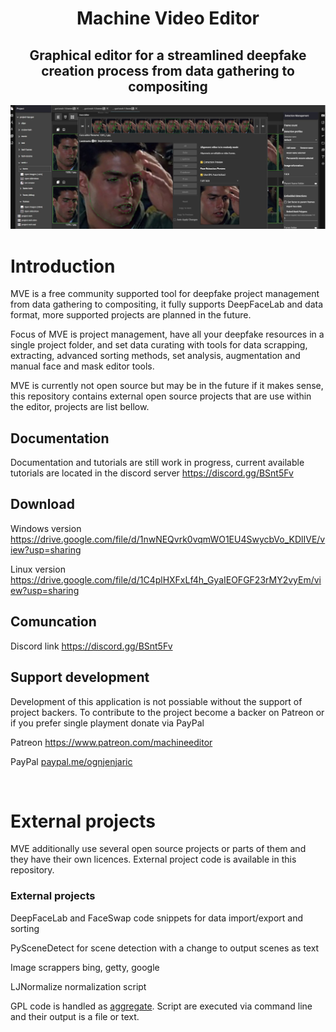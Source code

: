 
<h1 align="center">
  Machine Video Editor
</h1>

<h2 align="center">
  Graphical editor for a streamlined deepfake creation process from data gathering to compositing
</h2>

<p align="center">
<img src = "images/preview-face-editor.jpg"></img>
</p>

# Introduction

<p>
MVE is a free community supported tool for deepfake project management from data gathering to compositing, it fully supports DeepFaceLab and data format, more supported projects are planned in the future.</p>

<p>
Focus of MVE is project management, have all your deepfake resources in a single project folder, and set data curating with tools for data scrapping, extracting, advanced sorting methods, set analysis, augmentation and manual face and mask editor tools.
</p>

<p>
MVE is currently not open source but may be in the future if it makes sense, this repository contains external open source projects that are use within the editor, projects are list bellow.
</p>


## Documentation

<p>Documentation and tutorials are still work in progress, current available tutorials are located in the discord server <a href="https://discord.gg/BSnt5Fv">https://discord.gg/BSnt5Fv</a></p>

## Download

<p>Windows version <a href="https://drive.google.com/file/d/1nwNEQvrk0vqmWO1EU4SwycbVo_KDlIVE/view?usp=sharing">https://drive.google.com/file/d/1nwNEQvrk0vqmWO1EU4SwycbVo_KDlIVE/view?usp=sharing</a></p>
<p>Linux version <a href="  https://drive.google.com/file/d/1C4plHXFxLf4h_GyaIEOFGF23rMY2vyEm/view?usp=sharing"> https://drive.google.com/file/d/1C4plHXFxLf4h_GyaIEOFGF23rMY2vyEm/view?usp=sharing</a></p>

## Comuncation

<p>Discord link <a href="https://discord.gg/BSnt5Fv">https://discord.gg/BSnt5Fv</a></p>

## Support development

<p>Development of this application is not possiable without the support of project backers. To contribute to the project become a backer on Patreon or if you prefer single playment donate via PayPal</p>

<p>Patreon <a href="https://www.patreon.com/machineeditor">https://www.patreon.com/machineeditor</a></p>

<p>PayPal <a href="https://www.paypal.me/ognjenjaric">paypal.me/ognjenjaric</a> </p>

<br />

# External projects

<p>MVE additionally use several open source projects or parts of them and they have their own licences. External project code is available in this repository.</p>

### External projects
<p>DeepFaceLab and FaceSwap code snippets for data import/export and sorting</p>
<p>PySceneDetect for scene detection with a change to output scenes as text</p>
<p>Image scrappers bing, getty, google</p>
<p>LJNormalize normalization script</p>

<p>GPL code is handled as <a href="https://www.gnu.org/licenses/gpl-faq.en.html#MereAggregation">aggregate</a>. Script are executed via command line and their output is a file or text.</p>